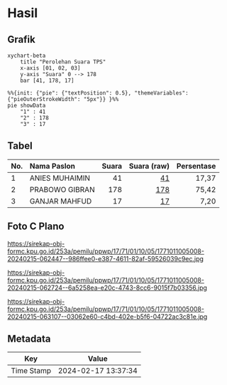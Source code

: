 # Hasil

## Grafik

```mermaid
xychart-beta
    title "Perolehan Suara TPS"
    x-axis [01, 02, 03]
    y-axis "Suara" 0 --> 178
    bar [41, 178, 17]
```

```mermaid
%%{init: {"pie": {"textPosition": 0.5}, "themeVariables": {"pieOuterStrokeWidth": "5px"}} }%%
pie showData
    "1" : 41
    "2" : 178
    "3" : 17
```

## Tabel

| No. | Nama Paslon    | Suara | Suara (raw) | Persentase |
|:--- |:-------------- | -----:| -----------:| ----------:|
| 1   | ANIES MUHAIMIN | 41    | [41][p-1]   | 17,37      |
| 2   | PRABOWO GIBRAN | 178   | [178][p-2]  | 75,42      |
| 3   | GANJAR MAHFUD  | 17    | [17][p-3]   | 7,20       |


[p-1]: https://github.com/gigit-pemilu/pemilu-2024-17-bengkulu/blob/main/pilpres/hitung-suara/sub/17-bengkulu/sub/71-kota-bengkulu/sub/01-selebar/sub/1005-betungan/sub/008-tps/sub/paslon-1.txt
[p-2]: https://github.com/gigit-pemilu/pemilu-2024-17-bengkulu/blob/main/pilpres/hitung-suara/sub/17-bengkulu/sub/71-kota-bengkulu/sub/01-selebar/sub/1005-betungan/sub/008-tps/sub/paslon-2.txt
[p-3]: https://github.com/gigit-pemilu/pemilu-2024-17-bengkulu/blob/main/pilpres/hitung-suara/sub/17-bengkulu/sub/71-kota-bengkulu/sub/01-selebar/sub/1005-betungan/sub/008-tps/sub/paslon-3.txt

## Foto C Plano

https://sirekap-obj-formc.kpu.go.id/253a/pemilu/ppwp/17/71/01/10/05/1771011005008-20240215-062447--986ffee0-e387-4611-82af-59526039c9ec.jpg

https://sirekap-obj-formc.kpu.go.id/253a/pemilu/ppwp/17/71/01/10/05/1771011005008-20240215-062724--6a5258ea-e20c-4743-8cc6-9015f7b03356.jpg

https://sirekap-obj-formc.kpu.go.id/253a/pemilu/ppwp/17/71/01/10/05/1771011005008-20240215-063107--03062e60-c4bd-402e-b5f6-04722ac3c81e.jpg


## Metadata

| Key        | Value               |
| ---------- | ------------------- |
| Time Stamp | 2024-02-17 13:37:34 |



